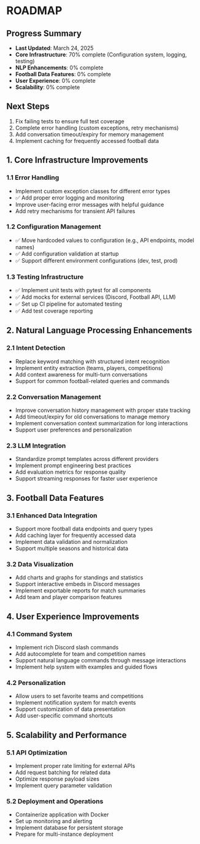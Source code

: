 # ROADMAP

## Progress Summary
- **Last Updated**: March 24, 2025
- **Core Infrastructure**: 70% complete (Configuration system, logging, testing)
- **NLP Enhancements**: 0% complete
- **Football Data Features**: 0% complete
- **User Experience**: 0% complete
- **Scalability**: 0% complete

## Next Steps
1. Fix failing tests to ensure full test coverage
2. Complete error handling (custom exceptions, retry mechanisms)
3. Add conversation timeout/expiry for memory management
4. Implement caching for frequently accessed football data

## 1. Core Infrastructure Improvements

### 1.1 Error Handling
- Implement custom exception classes for different error types
- ✅ Add proper error logging and monitoring
- Improve user-facing error messages with helpful guidance
- Add retry mechanisms for transient API failures

### 1.2 Configuration Management
- ✅ Move hardcoded values to configuration (e.g., API endpoints, model names)
- ✅ Add configuration validation at startup
- ✅ Support different environment configurations (dev, test, prod)

### 1.3 Testing Infrastructure
- ✅ Implement unit tests with pytest for all components
- ✅ Add mocks for external services (Discord, Football API, LLM)
- ✅ Set up CI pipeline for automated testing
- ✅ Add test coverage reporting

## 2. Natural Language Processing Enhancements

### 2.1 Intent Detection
- Replace keyword matching with structured intent recognition
- Implement entity extraction (teams, players, competitions)
- Add context awareness for multi-turn conversations
- Support for common football-related queries and commands

### 2.2 Conversation Management
- Improve conversation history management with proper state tracking
- Add timeout/expiry for old conversations to manage memory
- Implement conversation context summarization for long interactions
- Support user preferences and personalization

### 2.3 LLM Integration
- Standardize prompt templates across different providers
- Implement prompt engineering best practices
- Add evaluation metrics for response quality
- Support streaming responses for faster user experience

## 3. Football Data Features

### 3.1 Enhanced Data Integration
- Support more football data endpoints and query types
- Add caching layer for frequently accessed data
- Implement data validation and normalization
- Support multiple seasons and historical data

### 3.2 Data Visualization
- Add charts and graphs for standings and statistics
- Support interactive embeds in Discord messages
- Implement exportable reports for match summaries
- Add team and player comparison features

## 4. User Experience Improvements

### 4.1 Command System
- Implement rich Discord slash commands
- Add autocomplete for team and competition names
- Support natural language commands through message interactions
- Implement help system with examples and guided flows

### 4.2 Personalization
- Allow users to set favorite teams and competitions
- Implement notification system for match events
- Support customization of data presentation
- Add user-specific command shortcuts

## 5. Scalability and Performance

### 5.1 API Optimization
- Implement proper rate limiting for external APIs
- Add request batching for related data
- Optimize response payload sizes
- Implement query parameter validation

### 5.2 Deployment and Operations
- Containerize application with Docker
- Set up monitoring and alerting
- Implement database for persistent storage
- Prepare for multi-instance deployment